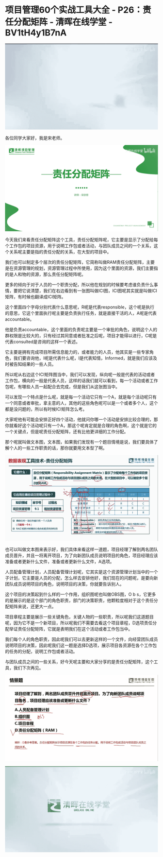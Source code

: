 # 项目管理60个实战工具大全 - P26：责任分配矩阵 - 清晖在线学堂 - BV1tH4y1B7nA

![](img/56877fdf74a18c47e04690b635ceccb9_0.png)

各位同学大家好，我是宋老师。

![](img/56877fdf74a18c47e04690b635ceccb9_2.png)

今天我们来看责任分配矩阵这个工具，责任分配矩阵呢，它主要是显示了分配给每个工作包的项目资源，用于说明工作包或者活动，与团队成员之间的一个关系，这个关系呢主要是指的责任分配的关系，在大型的项目中。

我们也可以制定多个层次的责任分配矩阵，它简称叫做RAM责任分配矩阵，主要是在资源管理的规划，资源管理过程中所使用，因为这个里面的资源，我们主要指的是人和物的资源，那么责任分配矩阵呢。

更多的倾向于对于人员的一个职责分配，所以他在规划的时候要考虑谁负责什么事情，要把它说清楚，我们在右边看到有一张图叫做ICI图，ICI图呢其实就是叫做ICI矩阵，有时候也翻译成ICI矩阵。

这个里面四个字母分别代表什么意思呢，R呢是代表responsible，这个呢是执行的意思，它这个里面执行呢主要是负责执行任务，就是直接干活的人，A呢是代表accountable。

他是负责accountable，这个里面的负责呢主要是一个审批的角色，说明这个人的群权限是比较大的，只有经过其同意或者批准之后呢，项目才能得以进行，C呢是代表consulted是咨询的这样一个表述。

它主要是拥有完成项目所需信息能力的，或者能力的人员，他其实是一些专家角色，我们要咨询他，I呢是代表什么呢，I是代表知情，Informed，就是我们应该及时被告知结果的一些人员。

所以呢从右边这个ICI矩阵图当中，我们可以发现，纵向呢一般是代表的活动或者工作包，横向的一般是代表人员，这样的话我们就可以看到，每一个活动或者工作包呢，有哪些人员一起配合去完成，但是我们从这张图当中。

可以发现一个特点是什么呢，就是每一个活动它只有一个A，就是每个活动呢只有一个同意或者审批，拿主意的人，其他的这些角色呢可以是一个或者多个人，这个都是没问题的，所以有时候ICI矩阵怎么考。

大家呢他有可能会安排正好四个活动，他就问你哪一个活动是安排比较合理的，那你就看好这个活动呢只有一个A，那这个呢肯定就是合理的角色啊，这个就是它的一个关键点，但是呢责任分配矩阵，还有比他更详细的工作分配。

那个呢就叫做文本图，文本图，如果我们发现有一个题目情境是说，我们要具体了解个人的一些工作职责的话，那你就要用文本型了啊。



![](img/56877fdf74a18c47e04690b635ceccb9_4.png)

也可以叫做文本图来表示好，我们具体来看这样一道题，项目经理了解到两名团队成员晋升，并且一将离开项目，为了向新团队成员说明项目的角色，项目经理应该准备或者更新什么文件，准备或者更新什么文件，A选项。

人员配备管理计划，人员配备管理计划呢，它其实是这个资源管理计划当中的一个子计划，它主要是人员的分配，怎么样去安排他好，我们现在的问题呢，是要向新团队成员说明项目的角色，说明项目的决策，你就要告诉别人。

这个项目的决策起到什么样的一个作用，组织图呢也叫做OBS图，O b s，它更多的是展示的是这个部门的角色职责，部门的决策职责，他颗粒度相对于这个责任分配矩阵来说，还更大一点。

项目章程主要是展示一些关键角色，关键人物的一些职责，所以呢我们这道题目呢，因为它不是一个新项目，所以呢我们不需要去看这个项目章程，D选项责任分配举证责任分配矩阵，它就是表明我们在这个活动或者工作包当中。

我们每个人的角色职责，因此呢我们可以去更新这样的一个文件，向经营团队成员说明项目的决策，因此呢我们这一题是选择D选项，展示项目各资源在各个工作包的任务的分配，说明工作包或者活动。

与团队成员之间的一些关系，好今天呢主要和大家分享的是责任分配矩阵，这个工具，我们下次再见。

![](img/56877fdf74a18c47e04690b635ceccb9_6.png)

![](img/56877fdf74a18c47e04690b635ceccb9_7.png)